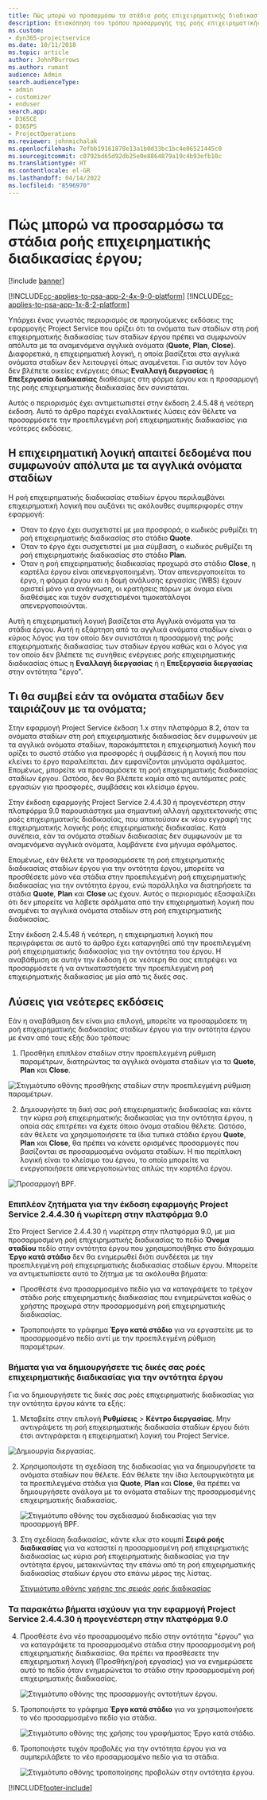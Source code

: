 ```yaml
---
title: Πώς μπορώ να προσαρμόσω τα στάδια ροής επιχειρηματικής διαδικασίας έργου;
description: Επισκόπηση του τρόπου προσαρμογής της ροής επιχειρηματικής διαδικασίας σταδίων έργου.
ms.custom:
- dyn365-projectservice
ms.date: 10/11/2018
ms.topic: article
author: JohnPBurrows
ms.author: rumant
audience: Admin
search.audienceType:
- admin
- customizer
- enduser
search.app:
- D365CE
- D365PS
- ProjectOperations
ms.reviewer: johnmichalak
ms.openlocfilehash: 7efbb19161878e13a1b0d33bc1bc4e06521445c0
ms.sourcegitcommit: c0792bd65d92db25e0e8864879a19c4b93efb10c
ms.translationtype: HT
ms.contentlocale: el-GR
ms.lasthandoff: 04/14/2022
ms.locfileid: "8596970"
---
```

# <a name="how-do-i-customize-the-project-stages-business-process-flow"></a>Πώς μπορώ να προσαρμόσω τα στάδια ροής επιχειρηματικής διαδικασίας έργου;

[!include [banner](../includes/psa-now-project-operations.md)]

[!INCLUDE[cc-applies-to-psa-app-2-4x-9-0-platform](../includes/cc-applies-to-psa-app-2-4x-9-0-platform.md)]
[!INCLUDE[cc-applies-to-psa-app-1x-8-2-platform](../includes/cc-applies-to-psa-app-1x-8-2-platform.md)]

Υπάρχει ένας γνωστός περιορισμός σε προηγούμενες εκδόσεις της εφαρμογής Project Service που ορίζει ότι τα ονόματα των σταδίων στη ροή επιχειρηματικής διαδικασίας των σταδίων έργου πρέπει να συμφωνούν απόλυτα με τα αναμενόμενα αγγλικά ονόματα (**Quote**, **Plan**, **Close**). Διαφορετικά, η επιχειρηματική λογική, η οποία βασίζεται στα αγγλικά ονόματα σταδίων δεν λειτουργεί όπως αναμένεται. Για αυτόν τον λόγο δεν βλέπετε οικείες ενέργειες όπως **Εναλλαγή διεργασίας** ή **Επεξεργασία διαδικασίας** διαθέσιμες στη φόρμα έργου και η προσαρμογή της ροής επιχειρηματικής διαδικασίας δεν συνιστάται. 

Αυτός ο περιορισμός έχει αντιμετωπιστεί στην έκδοση 2.4.5.48 ή νεότερη έκδοση. Αυτό το άρθρο παρέχει εναλλακτικές λύσεις εάν θέλετε να προσαρμόσετε την προεπιλεγμένη ροή επιχειρηματικής διαδικασίας για νεότερες εκδόσεις.  

## <a name="business-logic-requires-an-exact-match-with-english-stage-names"></a>Η επιχειρηματική λογική απαιτεί δεδομένα που συμφωνούν απόλυτα με τα αγγλικά ονόματα σταδίων

Η ροή επιχειρηματικής διαδικασίας σταδίων έργου περιλαμβάνει επιχειρηματική λογική που αυξάνει τις ακόλουθες συμπεριφορές στην εφαρμογή:
- Όταν το έργο έχει συσχετιστεί με μια προσφορά, ο κωδικός ρυθμίζει τη ροή επιχειρηματικής διαδικασίας στο στάδιο **Quote**.
- Όταν το έργο έχει συσχετιστεί με μια σύμβαση, ο κωδικός ρυθμίζει τη ροή επιχειρηματικής διαδικασίας στο στάδιο **Plan**.
- Όταν η ροή επιχειρηματικής διαδικασίας προχωρά στο στάδιο **Close**, η καρτέλα έργου είναι απενεργοποιημένη. Όταν απενεργοποιείται το έργο, η φόρμα έργου και η δομή ανάλυσης εργασίας (WBS) έχουν οριστεί μόνο για ανάγνωση, οι κρατήσεις πόρων με όνομα είναι διαθέσιμες και τυχόν συσχετισμένοι τιμοκατάλογοι απενεργοποιούνται.

Αυτή η επιχειρηματική λογική βασίζεται στα Αγγλικά ονόματα για τα στάδια έργου. Αυτή η εξάρτηση από τα αγγλικά ονόματα σταδίων είναι ο κύριος λόγος για τον οποίο δεν συνιστάται η προσαρμογή της ροής επιχειρηματικής διαδικασίας των σταδίων έργου καθώς και ο λόγος για τον οποίο δεν βλέπετε τις συνήθεις ενέργειες ροής επιχειρηματικής διαδικασίας όπως η **Εναλλαγή διεργασίας** ή η **Επεξεργασία διεργασίας** στην οντότητα "έργο".

## <a name="what-happens-if-the-stage-names-dont-match-the-english-names"></a>Τι θα συμβεί εάν τα ονόματα σταδίων δεν ταιριάζουν με τα ονόματα;

Στην εφαρμογή Project Service έκδοση 1.x στην πλατφόρμα 8.2, όταν τα ονόματα σταδίων στη ροή επιχειρηματικής διαδικασίας δεν συμφωνούν με τα αγγλικά ονόματα σταδίων, παρακάμπτεται η επιχειρηματική λογική που ορίζει το σωστό στάδιο για προσφορές ή συμβάσεις ή η λογική που που κλείνει το έργο παραλείπεται. Δεν εμφανίζονται μηνύματα σφάλματος. Επομένως, μπορείτε να προσαρμόσετε τη ροή επιχειρηματικής διαδικασίας σταδίων έργου. Ωστόσο, δεν θα βλέπετε καμία από τις αυτόματες ροές εργασιών για προσφορές, συμβάσεις και κλείσιμο έργου.

Στην έκδοση εφαρμογής Project Service 2.4.4.30 ή προγενέστερη στην πλατφόρμα 9.0 παρουσιάστηκε μια σημαντική αλλαγή αρχιτεκτονικής στις ροές επιχειρηματικής διαδικασίας, που απαιτούσαν εκ νέου εγγραφή της επιχειρηματικής λογικής ροής επιχειρηματικής διαδικασίας. Κατά συνέπεια, εάν τα ονόματα σταδίων διαδικασίας δεν συμφωνούν με τα αναμενόμενα αγγλικά ονόματα, λαμβάνετε ένα μήνυμα σφάλματος. 

Επομένως, εάν θέλετε να προσαρμόσετε τη ροή επιχειρηματικής διαδικασίας σταδίων έργου για την οντότητα έργου, μπορείτε να προσθέσετε μόνο νέα στάδια στην προεπιλεγμένη ροή επιχειρηματικής διαδικασίας για την οντότητα έργου, ενώ παράλληλα να διατηρήσετε τα στάδια **Quote**, **Plan** και **Close** ως έχουν. Αυτός ο περιορισμός εξασφαλίζει ότι δεν μπορείτε να λάβετε σφάλματα από την επιχειρηματική λογική που αναμένει τα αγγλικά ονόματα σταδίων στη ροή επιχειρηματικής διαδικασίας.

Στην έκδοση 2.4.5.48 ή νεότερη, η επιχειρηματική λογική που περιγράφεται σε αυτό το άρθρο έχει καταργηθεί από την προεπιλεγμένη ροή επιχειρηματικής διαδικασίας για την οντότητα του έργου. Η αναβάθμιση σε αυτήν την έκδοση ή σε νεότερη θα σας επιτρέψει να προσαρμόσετε ή να αντικαταστήσετε την προεπιλεγμένη ροή επιχειρηματικής διαδικασίας με μία από τις δικές σας. 

## <a name="workarounds-for-earlier-versions"></a>Λύσεις για νεότερες εκδόσεις

Εάν η αναβάθμιση δεν είναι μια επιλογή, μπορείτε να προσαρμόσετε τη ροή επιχειρηματικής διαδικασίας σταδίων έργου για την οντότητα έργου με έναν από τους εξής δύο τρόπους:

1. Προσθήκη επιπλέον σταδίων στην προεπιλεγμένη ρύθμιση παραμέτρων, διατηρώντας τα αγγλικά ονόματα σταδίων για τα **Quote**, **Plan** και **Close**.


![Στιγμιότυπο οθόνης προσθήκης σταδίων στην προεπιλεγμένη ρύθμιση παραμέτρων.](media/FAQ-Customize-BPF-1.png)
 
2. Δημιουργήστε τη δική σας ροή επιχειρηματικής διαδικασίας και κάντε την κύρια ροή επιχειρηματικής διαδικασίας για την οντότητα έργου, η οποία σάς επιτρέπει να έχετε όποιο όνομα σταδίου θέλετε. Ωστόσο, εάν θέλετε να χρησιμοποιήσετε τα ίδια τυπικά στάδια έργου **Quote**, **Plan** και **Close**, θα πρέπει να κάνετε ορισμένες προσαρμογές που βασίζονται σε προσαρμοσμένα ονόματα σταδίων. Η πιο περίπλοκη λογική είναι το κλείσιμο του έργου, το οποίο μπορείτε να ενεργοποιήσετε απενεργοποιώντας απλώς την καρτέλα έργου.

![Προσαρμογή BPF.](media/FAQ-Customize-BPF-2.png)

### <a name="additional-considerations-for-project-service-app-version-24430-or-earlier-on-platform-90"></a>Επιπλέον ζητήματα για την έκδοση εφαρμογής Project Service 2.4.4.30 ή νωρίτερη στην πλατφόρμα 9.0

Στο Project Service 2.4.4.30 ή νωρίτερη στην πλατφόρμα 9.0, με μια προσαρμοσμένη ροή επιχειρηματικής διαδικασίας το πεδίο **Όνομα σταδίου** πεδίο στην οντότητα έργου που χρησιμοποιήθηκε στο διάγραμμα **Έργο κατά στάδιο** δεν θα ενημερωθεί διότι συνδέεται με την προεπιλεγμένη ροή επιχειρηματικής διαδικασίας σταδίων έργου. Μπορείτε να αντιμετωπίσετε αυτό το ζήτημα με τα ακόλουθα βήματα:

- Προσθέστε ένα προσαρμοσμένο πεδίο για να καταγράψετε το τρέχον στάδιο ροής επιχειρηματικής διαδικασίας που ενημερώνεται καθώς ο χρήστης προχωρά στην προσαρμοσμένη ροή επιχειρηματικής διαδικασίας.

- Τροποποιήστε το γράφημα **Έργο κατά στάδιο** για να εργαστείτε με το προσαρμοσμένο πεδίο αντί με την προεπιλεγμένη ρύθμιση παραμέτρων.

### <a name="steps-to-create-your-own-business-process-flow-for-the-project-entity"></a>Βήματα για να δημιουργήσετε τις δικές σας ροές επιχειρηματικής διαδικασίας για την οντότητα έργου

Για να δημιουργήσετε τις δικές σας ροές επιχειρηματικής διαδικασίας για την οντότητα έργου κάντε τα εξής:

1. Μεταβείτε στην επιλογή **Ρυθμίσεις** > **Κέντρο διεργασίας**. Μην αντιγράψετε τη ροή επιχειρηματικής διαδικασία σταδίων έργου διότι έτσι αντιγράφεται η επιχειρηματική λογική του Project Service.

  ![Δημιουργία διεργασίας.](media/FAQ-Customize-BPF-3.png)

2. Χρησιμοποιήστε τη σχεδίαση της διαδικασίας για να δημιουργήσετε τα ονόματα σταδίων που θέλετε. Εάν θέλετε την ίδια λειτουργικότητα με τα προεπιλεγμένα στάδια για **Quote**, **Plan** και **Close**, θα πρέπει να δημιουργήσετε ανάλογα με τα ονόματα σταδίων της προσαρμοσμένης επιχειρηματικής διαδικασίας.

   ![Στιγμιότυπο οθόνης του σχεδιασμού διαδικασίας για την προσαρμογή BPF.](media/FAQ-Customize-BPF-4.png) 

3. Στη σχεδίαση διαδικασίας, κάντε κλικ στο κουμπί **Σειρά ροής διαδικασίας** για να καταστεί η προσαρμοσμένη ροή επιχειρηματικής διαδικασίας ως κύρια ροή επιχειρηματικής διαδικασίας για την οντότητα έργου, μετακινώντας την επάνω από τη ροή επιχειρηματικής διαδικασίας σταδίων έργου στο επάνω μέρος της λίστας.


   [Στιγμιότυπο οθόνης χρήσης της σειράς ροής διαδικασίας](media/FAQ-Customize-BPF-5-720.png)

### <a name="the-following-steps-apply-to-project-service-app-24430-or-earlier-on-the-90-platform"></a>Τα παρακάτω βήματα ισχύουν για την εφαρμογή Project Service 2.4.4.30 ή προγενέστερη στην πλατφόρμα 9.0

4. Προσθέστε ένα νέο προσαρμοσμένο πεδίο στην οντότητα "έργου" για να καταγράψετε τα προσαρμοσμένα στάδια στην προσαρμοσμένη ροή επιχειρηματικής διαδικασίας. Θα πρέπει να προσθέσετε την επιχειρηματική λογική (Προσθήκη/ροή εργασίας) για να ενημερώσετε αυτό το πεδίο όταν ενημερώνεται το στάδιο στην προσαρμοσμένη ροή επιχειρηματικής διαδικασίας.

   ![Στιγμιότυπο οθόνης της προσαρμογής οντοτήτων έργου.](media/FAQ-Customize-BPF-6-720.png)

5. Τροποποιήστε το γράφημα **Έργο κατά στάδιο** για να χρησιμοποιήσετε το νέο προσαρμοσμένο πεδίο για στάδια.

   ![Στιγμιότυπο οθόνης της χρήσης του γραφήματος Έργο κατά στάδιο.](media/FAQ-Customize-BPF-7-720.png)

6. Τροποποιήστε τυχόν προβολές για την οντότητα έργου για να συμπεριλάβετε το νέο προσαρμοσμένο πεδίο για τα στάδια.

   ![Στιγμιότυπο οθόνης τροποποίησης προβολών στην οντότητα έργου.](media/FAQ-Customize-BPF-8-720.png)



[!INCLUDE[footer-include](../includes/footer-banner.md)]
